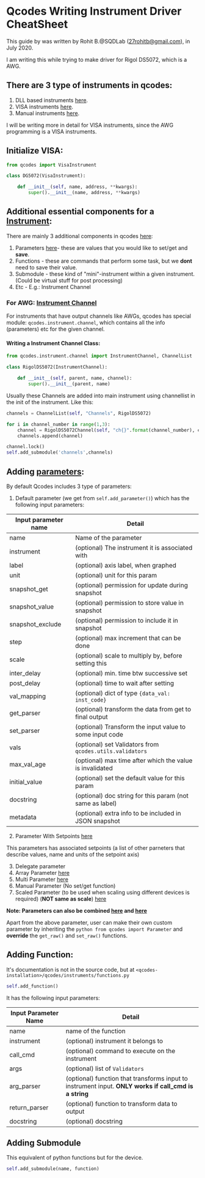 # Qcodes Writing Instrument Driver CheatSheet

This guide by was written by Rohit B.@SQDLab (27rohitb@gmail.com), in July 2020.   

I am writing this while trying to make driver for Rigol DS5072, which is a AWG.

## There are 3 type of instruments in qcodes:

1. DLL based instruments [here](https://qcodes.github.io/Qcodes/examples/writing_drivers/Creating-Instrument-Drivers.html#DLL-based-instruments).
2. VISA instruments [here](https://qcodes.github.io/Qcodes/examples/writing_drivers/Creating-Instrument-Drivers.html#VisaInstrument:-Simple-example).
3. Manual instruments [here](https://qcodes.github.io/Qcodes/examples/writing_drivers/Creating-Instrument-Drivers.html#Manual-instruments).

I will be writing more in detail for VISA instruments, since the AWG programming is a VISA instruments.   

## Initialize VISA:

```python
from qcodes import VisaInstrument

class DG5072(VisaInstrument):

    def __init__(self, name, address, **kwargs):
        super().__init__(name, address, **kwargs)
```

## Additional essential components for a [Instrument](http://qcodes.github.io/Qcodes/api/instrument/index.html):

There are mainly 3 additional components in qcodes [here](http://qcodes.github.io/Qcodes/api/instrument/base.html#qcodes.instrument.base.InstrumentBase.add_parameter):

1. Parameters [here](http://qcodes.github.io/Qcodes/api/parameters/parameter.html#module-qcodes.instrument.parameter)- these are values that you would like to set/get and **save**.
2. Functions - these are commands that perform some task, but we **dont** need to save their value.
3. Submodule - these kind of "mini"-instrument within a given instrument. (Could be virtual stuff for post processing)
4. Etc - E.g.: Instrument Channel

### For AWG: [Instrument Channel](http://qcodes.github.io/Qcodes/_modules/qcodes/instrument/channel.html#InstrumentChannel)

For instruments that have output channels like AWGs, qcodes has special module: ```qcodes.instrument.channel```, which contains all the info (parameters) etc for the given channel.
   
#### Writing a Instrument Channel Class:

```python
from qcodes.instrument.channel import InstrumentChannel, ChannelList

class RigolDS5072(InstrumentChannel):

    def __init__(self, parent, name, channel):
        super().__init__(parent, name)
```

Usually these Channels are added into main instrument using channellist in the init of the instrument. Like this:

```python
channels = ChannelList(self, "Channels", RigolDS5072)

for i in channel_number in range(1,3):
    channel = RigolDS5072Channel(self, "ch{}".format(channel_number), channel_number)
    channels.append(channel)

channel.lock()
self.add_submodule('channels',channels)
```

## Adding [parameters](http://qcodes.github.io/Qcodes/api/parameters/index.html):

By default Qcodes includes 3 type of parameters:

1. Default parameter (we get from ```self.add_parameter()```) which has the following input parameters:

Input parameter name | Detail
---------------------|--------
name                | Name of the parameter
instrument          | (optional) The instrument it is associated with
label               | (optional) axis label, when graphed
unit                | (optional) unit for this param
snapshot_get        | (optional) permission for update during snapshot
snapshot_value      | (optional) permission to store value in snapshot
snapshot_exclude    | (optional) permission to include it in snapshot
step                | (optional) max increment that can be done
scale               | (optional) scale to multiply by, before setting this
inter_delay         | (optional) min. time btw successive set
post_delay          | (optional) time to wait after setting 
val_mapping         | (optional) dict of type ```{data_val: inst_code}```
get_parser          | (optional) transform the data from get to final output
set_parser          | (optional) Transform the input value to some input code
vals                | (optional) set Validators from ```qcodes.utils.validators```
max_val_age         | (optional) max time after which the value is invalidated
initial_value       | (optional) set the default value for this param
docstring           | (optional) doc string for this param (not same as label)
metadata            | (optional) extra info to be included in JSON snapshot

2. Parameter With Setpoints [here](http://qcodes.github.io/Qcodes/api/parameters/parameter.html#qcodes.instrument.parameter.ParameterWithSetpoints)   

This parameters has associated setpoints (a list of other parneters that describe values, name and units of the setpoint axis)   

3. Delegate parameter
4. Array Parameter [here](http://qcodes.github.io/Qcodes/api/parameters/parameter.html#qcodes.instrument.parameter.ArrayParameter)
5. Multi Parameter [here](http://qcodes.github.io/Qcodes/api/parameters/parameter.html#qcodes.instrument.parameter.MultiParameter)
6. Manual Parameter (No set/get function)
7. Scaled Parameter (to be used when scaling using different devices is required) (**NOT same as scale**) [here](http://qcodes.github.io/Qcodes/api/parameters/parameter.html#qcodes.instrument.parameter.ScaledParameter)

**Note: Parameters can also be combined [here](http://qcodes.github.io/Qcodes/api/parameters/parameter.html#qcodes.instrument.parameter.combine) and [here](http://qcodes.github.io/Qcodes/api/parameters/group_parameter.html#module-qcodes.instrument.group_parameter)**   

Apart from the above parameter, user can make their own custom parameter by inheriting the ```python from qcodes import Parameter``` and **override** the ```get_raw()``` and ```set_raw()``` functions. 


## Adding Function:

It's documentation is not in the source code, but at ```<qcodes-installation>/qcodes/instruments/functions.py```
```python
self.add_function()
```

It has the following input parameters:

Input Parameter Name | Detail
---------------------|---------
name                | name of the function
instrument          | (optional) instrument it belongs to
call_cmd            | (optional) command to execute on the instrument
args                | (optional) list of ```Validators```
arg_parser          | (optional) function that transforms input to instrument input. **ONLY works if call_cmd is a string**
return_parser       | (optional) function to transform data to output
docstring           | (optional) docstring

## Adding Submodule

This equivalent of python functions but for the device.

```python
self.add_submodule(name, function)
```
